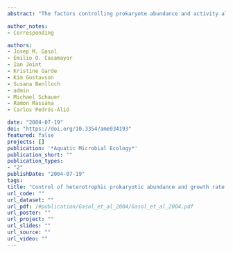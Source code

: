 ```yaml
---
abstract: "The factors controlling prokaryote abundance and activity along salinity gradients were investigated in the Bras del Port solar saltern system (Alacant, Spain) in May 1999. Specific growth rates were high and prokaryote abundance relatively low at the lowest (seawater) salinities; the opposite was found at higher salinities. Experiments were carried out in representative salterns at salinities of 4 to 37 %, to test whether prokaryote abundance and growth rate were (1) limited by inorganic or organic nutrients (nutrient addition experiments), (2) limited by cell abundance (dilution experiments), or (3) affected by zooplankton cascading down to affect the prokaryote predators. Low-salinity ponds were limited by organic nutrients, while high-salinity ponds responded slightly only to dilution. Zooplankton affected prokaryote growth rates particularly in the medium-salinity ponds. In the low salinity ponds, zooplankton effects were weak and probably indirect (through increased supply of organic matter). Neither organic matter limitation nor zooplankton predation pressure affected prokaryote development in the higher salinity ponds. We suggest that 3 types of functional communities occur in the same saltern system: (1) an active, substrate-limited community in the low salinity ponds; (2) an active, grazer-controlled community in the medium salinity ponds; and (3) a possibly dormant, probably substrate-limited, community in the high salinity ponds. However, the results at the highest salinities were equivocal, because the dilution manipulation had detrimental effects, artificially decreasing the contribution of the haloarchaea, which were essential contributors to the total activity in the saltern. Bacterial taxonomic community composition was also determined in these experiments by denaturing gradient gel electrophoresis (DGGE) analyses on 16S rRNA genes, and showed very small changes in community composition in the experimental manipulations. Together with the known microbial community structure and composition at differing salinities along the gradient, our results show that functional aspects of the microbial food web also vary between salterns."

author_notes:
- Corresponding

authors:
- Josep M. Gasol
- Emilio O. Casamayor
- Ian Joint
- Kristine Garde
- Kim Gustavson
- Susana Benlloch
- admin
- Michael Schauer
- Ramon Massana
- Carlos Pedrós-Alió

date: "2004-07-19"
doi: "https://doi.org/10.3354/ame034193"
featured: false
projects: []
publication: '*Aquatic Microbial Ecology*'
publication_short: ""
publication_types:
- "2"
publishDate: "2004-07-19"
tags:
title: "Control of heterotrophic prokaryotic abundance and growth rate in hypersaline planktonic environments"
url_code: ""
url_dataset: ""
url_pdf: /#publication/Gasol_et_al_2004/Gasol_et_al_2004.pdf
url_poster: ""
url_project: ""
url_slides: ""
url_source: ""
url_video: ""
---
```


